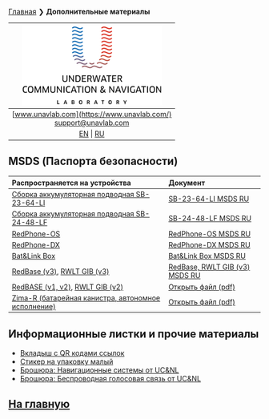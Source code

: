 [Главная](/README_RU) ❯ **Дополнительные материалы**

| ![logo](/documentation/sm_logo.png) |
| :---: |
| [www.unavlab.com](https://www.unavlab.com/) <br/> [support@unavlab.com](mailto:support@unavlab.com) |
| [EN](misc_en.md) \| [RU](misc_ru.md) |

## MSDS (Паспорта безопасности)

| Распространяется на устройства | Документ |
| :--- | :--- |
| [Сборка аккумуляторная подводная SB-23-64-LI](/documentation/RU/Accessories/Sub_batteries_ru.md) | [SB-23-64-LI MSDS RU](/documentation/RU/Misc/SB_23_64_LI_MSDS_ru.md) |
| [Сборка аккумуляторная подводная SB-24-48-LF](/documentation/RU/Accessories/Sub_batteries_ru.md) | [SB-24-48-LF MSDS RU](/documentation/RU/Misc/SB_24_48_LF_MSDS_ru.md) |
| [RedPhone-OS](/documentation/RU/RedPhone/RedPhone_OS_Specification_ru.md) | [RedPhone-OS MSDS RU](/documentation/RU/Misc/RedPhone_OS_MSDS_ru.md) |
| [RedPhone-DX](/documentation/RU/RedPhone/RedPhone_DX_Specification_ru.md) | [RedPhone-DX MSDS RU](/documentation/RU/Misc/RedPhone_DX_MSDS_ru.md) |
| [Bat&Link Box](/documentation/RU/Zima/Bat_n_link_box_Specification_ru.md) | [Bat&Link Box MSDS RU](/documentation/RU/Misc/BatLinkBox_MSDS_ru.md) |
| [RedBase (v3)](), [RWLT GIB (v3)]() | [RedBase, RWLT GIB (v3) MSDS RU](/documentation/RU/Misc/RedBase_v3_LiFEPO4_msds_ru.md) |
| [RedBASE (v1, v2)](/documentation/RU/RedWAVE/RedBASE_Specification_ru.md), [RWLT GIB (v2)]() | [Открыть файл \(pdf\)](\documentation\msds_delta12v4_5ah.pdf) |
| [Zima-R (батарейная канистра, автономное исполнение)](/documentation/RU/Zima/Zima_R_Specification_ru.md) | [Открыть файл \(pdf\)](\documentation\material-safety-datasheet-nimh-batteries-ru-material-safety-datasheet.pdf) |


## Информационные листки и прочие материалы
* [Вкладыш с QR кодами ссылок](/documentation/RU/Misc/l2c.md)
* [Стикер на упаковку малый](/documentation/RU/Misc/package_sticker.md)
* [Брошюра: Навигационные системы от UC&NL](/documentation/RU/Misc/ucnl_nav_systems_brochure_ru.md)
* [Брошюра: Беспроводная голосовая связь от UC&NL](/documentation/RU/Misc/ucnl_wireless_voice_ru.md)

## [На главную](README_RU.md)
